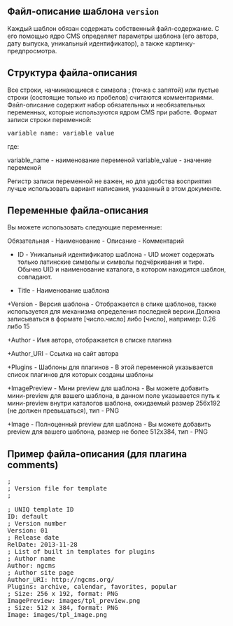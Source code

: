 ## Файл-описание шаблона `version`

Каждый шаблон обязан содержать собственный файл-содержание. С его помощью ядро CMS определяет параметры шаблона (его автора, дату выпуска, уникальный идентификатор), а также картинку-предпросмотра.

## Структура файла-описания

Все строки, начиинающиеся с символа ; (точка с запятой) или пустые строки (состоящие только из пробелов) считаются комментариями.
Файл-описание содержит набор обязательных и необязательных переменных, которые используются ядром CMS при работе.
Формат записи строки переменной:

<pre >variable_name: variable_value</pre>

где:

variable_name - наименование переменой
variable_value - значение переменой

Регистр записи переменной не важен, но для удобства восприятия лучше использовать вариант написания, указанный в этом документе.

## Переменные файла-описания

Вы можете использовать следующие переменные:

Обязательная - Наименование - Описание - Комментарий

- ID - Уникальный идентификатор шаблона - UID может содержать только латинские символы и символы подчёркивания и тире. Обычно UID и наименование каталога, в котором находится шаблон, совпадают.

- Title - Наименование шаблона

+Version - Версия шаблона - Отображается в спике шаблонов, также используется для механизма определения последней версии.Должна записываться в формате [число.число] либо [число], например: 0.26 либо 15

+Author - Имя автора, отображается в списке плагина

+Author_URI - Ссылка на сайт автора

+Plugins - Шаблоны для плагинов - В этой переменной указывается список плагинов для которых созданы шаблоны

+ImagePreview - Мини preview для шаблона - Вы можете добавить мини-preview для вашего шаблона, в данном поле указывается путь к мини-preview внутри каталогов шаблона, ожидаемый размер 256x192 (не должен превышаться), тип - PNG

+Image - Полноценный preview для шаблона - Вы можете добавить preview для вашего шаблона, размер не более 512x384, тип - PNG

## Пример файла-описания (для плагина comments)

<pre >
;
; Version file for template
;

; UNIQ template ID
ID: default
; Version number
Version: 01
; Release date
RelDate: 2013-11-28
; List of built in templates for plugins
; Author name
Author: ngcms
; Author site page
Author_URI: http://ngcms.org/
Plugins: archive, calendar, favorites, popular
; Size: 256 x 192, format: PNG
ImagePreview: images/tpl_preview.png
; Size: 512 x 384, format: PNG
Image: images/tpl_image.png

</pre>
